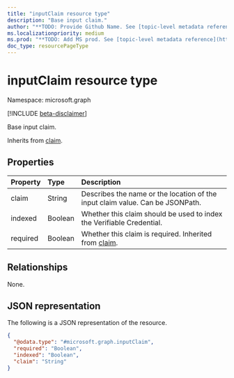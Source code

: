 ```yaml
---
title: "inputClaim resource type"
description: "Base input claim."
author: "**TODO: Provide Github Name. See [topic-level metadata reference](https://msgo.azurewebsites.net/add/document/guidelines/metadata.html#topic-level-metadata)**"
ms.localizationpriority: medium
ms.prod: "**TODO: Add MS prod. See [topic-level metadata reference](https://msgo.azurewebsites.net/add/document/guidelines/metadata.html#topic-level-metadata)**"
doc_type: resourcePageType
---
```


# inputClaim resource type

Namespace: microsoft.graph

[!INCLUDE [beta-disclaimer](../../includes/beta-disclaimer.md)]

Base input claim.


Inherits from [claim](../resources/claim.md).

## Properties
|Property|Type|Description|
|:---|:---|:---|
|claim|String|Describes the name or the location of the input claim value. Can be JSONPath.|
|indexed|Boolean|Whether this claim should be used to index the Verifiable Credential.|
|required|Boolean|Whether this claim is required. Inherited from [claim](../resources/claim.md).|

## Relationships
None.

## JSON representation
The following is a JSON representation of the resource.
<!-- {
  "blockType": "resource",
  "@odata.type": "microsoft.graph.inputClaim"
}
-->
``` json
{
  "@odata.type": "#microsoft.graph.inputClaim",
  "required": "Boolean",
  "indexed": "Boolean",
  "claim": "String"
}
```

